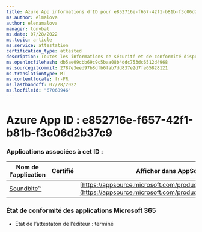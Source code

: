 ```yaml
---
title: Azure App informations d’ID pour e852716e-f657-42f1-b81b-f3c06d2b37c9
ms.author: elmalova
author: elenamalova
manager: tonybal
ms.date: 07/28/2022
ms.topic: article
ms.service: attestation
certification_type: attested
description: Toutes les informations de sécurité et de conformité disponibles pour e852716e-f657-42f1-b81b-f3c06d2b37c9.
ms.openlocfilehash: db5ae09cbb69c9c5baa08b4ddc753dc6512d4968
ms.sourcegitcommit: 2787e3eed97b8dfb6fab7dd837e2d7fe65828121
ms.translationtype: MT
ms.contentlocale: fr-FR
ms.lasthandoff: 07/28/2022
ms.locfileid: "67068946"
---
```

# <a name="azure-app-id-e852716e-f657-42f1-b81b-f3c06d2b37c9"></a>Azure App ID : e852716e-f657-42f1-b81b-f3c06d2b37c9


### <a name="apps-associated-with-this-id"></a>Applications associées à cet ID :
| **Nom de l'application** | **Certifié** | **Afficher dans AppSource** |
|--------------|---------------|-----------------------|
| [Soundbite&#8482;](../forward/WA200004384.md) |  | [https://appsource.microsoft.com/product/office/WA200004384](https://appsource.microsoft.com/product/office/WA200004384) |

### <a name="microsoft-365-app-compliance-status"></a>État de conformité des applications Microsoft 365
- État de l’attestaton de l’éditeur : terminé
